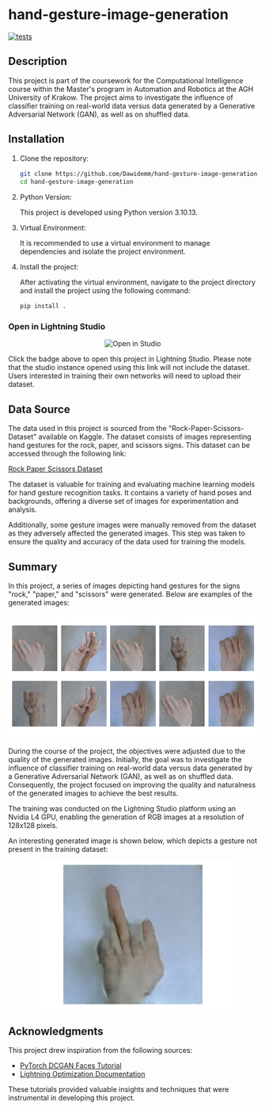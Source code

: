# hand-gesture-image-generation

[![tests](https://github.com/Dawidemm/hand-gesture-image-generation/actions/workflows/tests.yaml/badge.svg)](https://github.com/Dawidemm/hand-gesture-image-generation/actions/workflows/tests.yaml)

## Description
This project is part of the coursework for the Computational Intelligence course within the Master's program in Automation and Robotics at the AGH University of Krakow. The project aims to investigate the influence of classifier training on real-world data versus data generated by a Generative Adversarial Network (GAN), as well as on shuffled data.

## Installation

1. Clone the repository:

    ```bash
    git clone https://github.com/Dawidemm/hand-gesture-image-generation
    cd hand-gesture-image-generation
    ```

2. Python Version:

   This project is developed using Python version 3.10.13.

3. Virtual Environment:

   It is recommended to use a virtual environment to manage dependencies and isolate the project environment.

4. Install the project:

    After activating the virtual environment, navigate to the project directory and install the project using the following command:

    ```bash
    pip install .
    ```
### Open in Lightning Studio

<p target="_blank" href="https://lightning.ai/new?repo_url=https%3A%2F%2Fgithub. com%2FDawidemm%2Fhand-gesture-image-generation" align="center">
  <img src="https://pl-bolts-doc-images.s3.us-east-2.amazonaws.com/app-2/studio-badge.svg" alt="Open in Studio" />
</p>

Click the badge above to open this project in Lightning Studio. Please note that the studio instance opened using this link will not include the dataset. Users interested in training their own networks will need to upload their dataset.

## Data Source

The data used in this project is sourced from the "Rock-Paper-Scissors-Dataset" available on Kaggle. The dataset consists of images representing hand gestures for the rock, paper, and scissors signs. This dataset can be accessed through the following link:

[Rock Paper Scissors Dataset](https://www.kaggle.com/datasets/alexandredj/rock-paper-scissors-dataset)

The dataset is valuable for training and evaluating machine learning models for hand gesture recognition tasks. It contains a variety of hand poses and backgrounds, offering a diverse set of images for experimentation and analysis.

Additionally, some gesture images were manually removed from the dataset as they adversely affected the generated images. This step was taken to ensure the quality and accuracy of the data used for training the models.

## Summary

In this project, a series of images depicting hand gestures for the signs "rock," "paper," and "scissors" were generated. Below are examples of the generated images:

![Example Images](assets/generated_hands.png)

During the course of the project, the objectives were adjusted due to the quality of the generated images. Initially, the goal was to investigate the influence of classifier training on real-world data versus data generated by a Generative Adversarial Network (GAN), as well as on shuffled data. Consequently, the project focused on improving the quality and naturalness of the generated images to achieve the best results.

The training was conducted on the Lightning Studio platform using an Nvidia L4 GPU, enabling the generation of RGB images at a resolution of 128x128 pixels.

An interesting generated image is shown below, which depicts a gesture not present in the training dataset:

<p align="center">
  <img src="assets/epoch=48-g_loss=6.7786-d_loss=0.0064.png" alt="Interesting Generated Image" width="400px">
</p>

## Acknowledgments

This project drew inspiration from the following sources:

- [PyTorch DCGAN Faces Tutorial](https://pytorch.org/tutorials/beginner/dcgan_faces_tutorial.html)
- [Lightning Optimization Documentation](https://lightning.ai/docs/pytorch/stable/common/optimization.html)

These tutorials provided valuable insights and techniques that were instrumental in developing this project.